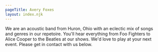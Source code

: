 ```yaml
---
pageTitle: Avery Foxes
layout: index.njk
---
```

We are an acoustic band from Huron, Ohio with an eclectic mix of songs and genres in our repetoire.
You'll hear everything from Foo Fighters to Alice Cooper to the Beatles at our shows.
We'd love to play at your next event.
Please get in contact with us below.